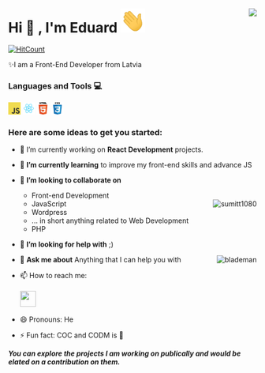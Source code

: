 # Hi 👐 , I'm Eduard <img src="https://raw.githubusercontent.com/ABSphreak/ABSphreak/master/gifs/Hi.gif" width="50px"> <img  align='right' src="https://avatars3.githubusercontent.com/u/499346?s=400&u=a266ef5f55560503a05256cf19516edfa500e95d&v=4">

[![HitCount](http://hits.dwyl.com/blademan/blademan.svg)](http://hits.dwyl.com/blademan/blademan)

✨I am a Front-End Developer from Latvia


### Languages and Tools :computer:
<code><img height="25" src="https://raw.githubusercontent.com/github/explore/80688e429a7d4ef2fca1e82350fe8e3517d3494d/topics/javascript/javascript.png"></code>
<code><img height="25" src="https://raw.githubusercontent.com/github/explore/80688e429a7d4ef2fca1e82350fe8e3517d3494d/topics/react/react.png"></code>
<code><img height="25" src="https://raw.githubusercontent.com/github/explore/80688e429a7d4ef2fca1e82350fe8e3517d3494d/topics/html/html.png"></code>
<code><img height="25" src="https://raw.githubusercontent.com/github/explore/80688e429a7d4ef2fca1e82350fe8e3517d3494d/topics/css/css.png"></code>

### Here are some ideas to get you started:
- 🔭 I’m currently working on **React Development** projects.
- 🌱 **I’m currently learning** to improve my front-end skills and advance JS
- 👯 **I’m looking to collaborate on** 
    * Front-end Development
    * JavaScript                                    <img align="right" src="https://github-readme-stats.vercel.app/api?username=blademan&show_icons=true&theme=dracula" alt="sumitt1080" /></br>
    * Wordpress
    * ... in short anything related to Web Development
    * PHP
                          
                          
- 🤔 **I’m looking for help with** ;)

- 💬 **Ask me about** Anything that I can help you with                  <img align="right" src="https://github-readme-stats.vercel.app/api/top-langs/?username=blademan&layout=compact" alt="blademan" /></br>
     
- 📫 How to reach me: </br></br>
       <a href="https://www.linkedin.com/in/frontpx/"><img src="https://i.ibb.co/Kx2GSrT/linkedin.png" width="32px" height="32px"></a> </br>
    
- 😄 Pronouns: He

- ⚡ Fun fact: COC and CODM is 💖

__*You can explore the projects I am working on publically and would be elated on a contribution on them.*__
